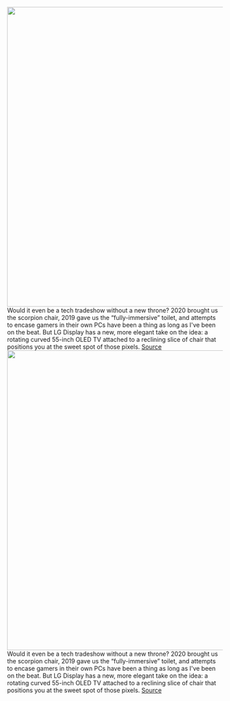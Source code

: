 <img src='https://cdn.vox-cdn.com/thumbor/5gEuYu2OI1jLk4ExG4AosyqLmqw=/0x0:3000x2273/1200x800/filters:focal(1260x897:1740x1377)/cdn.vox-cdn.com/uploads/chorus_image/image/70308695/LG_Display_Media_Chair_at_CES_2022__3_.0.jpg' width='700px' /><br/>
Would it even be a tech tradeshow without a new throne? 2020 brought us the scorpion chair, 2019 gave us the “fully-immersive” toilet, and attempts to encase gamers in their own PCs have been a thing as long as I've been on the beat. But LG Display has a new, more elegant take on the idea: a rotating curved 55-inch OLED TV attached to a reclining slice of chair that positions you at the sweet spot of those pixels.
<a href='https://www.theverge.com/2021/12/22/22850959/lg-display-media-chair-virtual-ride-concepts-ces-2022'> Source <a/><img src='https://cdn.vox-cdn.com/thumbor/5gEuYu2OI1jLk4ExG4AosyqLmqw=/0x0:3000x2273/1200x800/filters:focal(1260x897:1740x1377)/cdn.vox-cdn.com/uploads/chorus_image/image/70308695/LG_Display_Media_Chair_at_CES_2022__3_.0.jpg' width='700px' /><br/>
Would it even be a tech tradeshow without a new throne? 2020 brought us the scorpion chair, 2019 gave us the “fully-immersive” toilet, and attempts to encase gamers in their own PCs have been a thing as long as I've been on the beat. But LG Display has a new, more elegant take on the idea: a rotating curved 55-inch OLED TV attached to a reclining slice of chair that positions you at the sweet spot of those pixels.
<a href='https://www.theverge.com/2021/12/22/22850959/lg-display-media-chair-virtual-ride-concepts-ces-2022'> Source <a/>